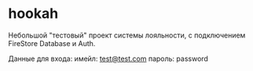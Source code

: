 # hookah

Небольшой "тестовый" проект системы лояльности, с подключением FireStore Database и Auth.

Данные для входа: 
имейл: test@test.com
пароль: password
